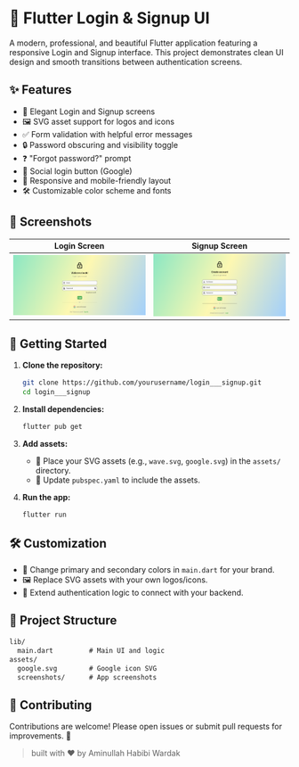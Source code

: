 # 🚀 Flutter Login & Signup UI

A modern, professional, and beautiful Flutter application featuring a responsive Login and Signup interface. This project demonstrates clean UI design and smooth transitions between authentication screens.

## ✨ Features

- 🎨 Elegant Login and Signup screens
- 🖼️ SVG asset support for logos and icons
- ✅ Form validation with helpful error messages
- 🔒 Password obscuring and visibility toggle
- ❓ "Forgot password?" prompt
- 🔗 Social login button (Google)
- 📱 Responsive and mobile-friendly layout
- 🛠️ Customizable color scheme and fonts

## 📸 Screenshots

| Login Screen | Signup Screen |
|:------------:|:-------------:|
| ![Login](assets/screenshots/login.png) | ![Signup](assets/screenshots/signup.png) |


## 🏁 Getting Started

1. **Clone the repository:**  
   ```bash
   git clone https://github.com/yourusername/login___signup.git
   cd login___signup
   ```

2. **Install dependencies:**  
   ```bash
   flutter pub get
   ```

3. **Add assets:**  
   - 📂 Place your SVG assets (e.g., `wave.svg`, `google.svg`) in the `assets/` directory.
   - 📝 Update `pubspec.yaml` to include the assets.

4. **Run the app:**  
   ```bash
   flutter run
   ```

## 🛠️ Customization

- 🎨 Change primary and secondary colors in `main.dart` for your brand.
- 🖼️ Replace SVG assets with your own logos/icons.
- 🔗 Extend authentication logic to connect with your backend.

## 📂 Project Structure

```
lib/
  main.dart         # Main UI and logic
assets/
  google.svg        # Google icon SVG
  screenshots/      # App screenshots
```

## 🤝 Contributing

Contributions are welcome! Please open issues or submit pull requests for improvements. 🙌


> built with ❤️ by Aminullah Habibi Wardak
